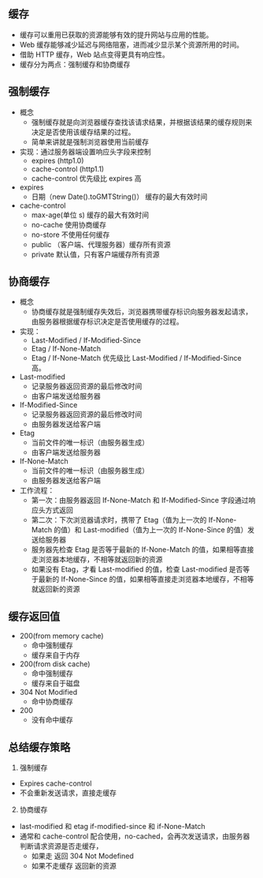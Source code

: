 ## 缓存

- 缓存可以重用已获取的资源能够有效的提升网站与应用的性能。
- Web 缓存能够减少延迟与网络阻塞，进而减少显示某个资源所用的时间。
- 借助 HTTP 缓存，Web 站点变得更具有响应性。
- 缓存分为两点：强制缓存和协商缓存

## 强制缓存

- 概念
  - 强制缓存就是向浏览器缓存查找该请求结果，并根据该结果的缓存规则来决定是否使用该缓存结果的过程。
  - 简单来讲就是强制浏览器使用当前缓存
- 实现：通过服务器端设置响应头字段来控制
  - expires (http1.0)
  - cache-control (http1.1)
  - cache-control 优先级比 expires 高
- expires
  - 日期（new Date().toGMTString()） 缓存的最大有效时间
- cache-control
  - max-age(单位 s) 缓存的最大有效时间
  - no-cache 使用协商缓存
  - no-store 不使用任何缓存
  - public （客户端、代理服务器）缓存所有资源
  - private 默认值，只有客户端缓存所有资源

## 协商缓存

- 概念
  - 协商缓存就是强制缓存失效后，浏览器携带缓存标识向服务器发起请求，由服务器根据缓存标识决定是否使用缓存的过程。
- 实现：
  - Last-Modified / If-Modified-Since
  - Etag / If-None-Match
  - Etag / If-None-Match 优先级比 Last-Modified / If-Modified-Since 高。
- Last-modified
  - 记录服务器返回资源的最后修改时间
  - 由客户端发送给服务器
- If-Modified-Since
  - 记录服务器返回资源的最后修改时间
  - 由服务器发送给客户端
- Etag
  - 当前文件的唯一标识（由服务器生成）
  - 由客户端发送给服务器
- If-None-Match
  - 当前文件的唯一标识（由服务器生成）
  - 由服务器发送给客户端
- 工作流程：
  - 第一次：由服务器返回 If-None-Match 和 If-Modified-Since 字段通过响应头方式返回
  - 第二次：下次浏览器请求时，携带了 Etag（值为上一次的 If-None-Match 的值）和 Last-modified（值为上一次的 If-None-Since 的值）发送给服务器
  - 服务器先检查 Etag 是否等于最新的 If-None-Match 的值，如果相等直接走浏览器本地缓存，不相等就返回新的资源
  - 如果没有 Etag，才看 Last-modified 的值，检查 Last-modified 是否等于最新的 If-None-Since 的值，如果相等直接走浏览器本地缓存，不相等就返回新的资源

## 缓存返回值

- 200(from memory cache)
  - 命中强制缓存
  - 缓存来自于内存
- 200(from disk cache)
  - 命中强制缓存
  - 缓存来自于磁盘
- 304 Not Modified
  - 命中协商缓存
- 200
  - 没有命中缓存

## 总结缓存策略

1. 强制缓存

- Expires cache-control
- 不会重新发送请求，直接走缓存

2. 协商缓存

- last-modified 和 etag if-modified-since 和 if-None-Match
- 通常和 cache-control 配合使用，no-cached，会再次发送请求，由服务器判断请求资源是否走缓存，
  - 如果走 返回 304 Not Modefined
  - 如果不走缓存 返回新的资源
